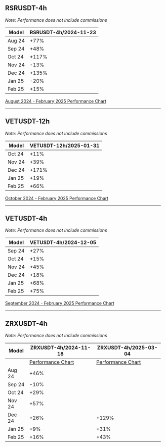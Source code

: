 ## RSRUSDT-4h

_Note: Performance does not include commissions_

| Model                       | RSRUSDT-4h/2024-11-23 |
|-----------------------------|-----------------------|
| Aug 24                      | +77%                  |
| Sep 24                      | +48%                  |
| Oct 24                      | +117%                 |
| Nov 24                      | -13%                  |
| Dec 24                      | +135%                 |
| Jan 25                      | -20%                  |
| Feb 25                      | +15%                  |

[August 2024 - February 2025 Performance Chart](/models/RSRUSDT-4h/2024-11-23/Aug24-Feb25_performance.png)

---

## VETUSDT-12h

_Note: Performance does not include commissions_

| Model                       | VETUSDT-12h/2025-01-31 |
|-----------------------------|------------------------|
| Oct 24                      | +11%                   |
| Nov 24                      | +39%                   |
| Dec 24                      | +171%                  |
| Jan 25                      | +19%                   |
| Feb 25                      | +66%                   |

[October 2024 - February 2025 Performance Chart](/models/VETUSDT-12h/2025-01-31/Oct24-Feb25_performance.png)

---

## VETUSDT-4h

_Note: Performance does not include commissions_

| Model                       | VETUSDT-4h/2024-12-05 |
|-----------------------------|-----------------------|
| Sep 24                      | +27%                  |
| Oct 24                      | +15%                  |
| Nov 24                      | +45%                  |
| Dec 24                      | +18%                  |
| Jan 25                      | +68%                  |
| Feb 25                      | +75%                  |

[September 2024 - February 2025 Performance Chart](/models/VETUSDT-4h/2024-12-05/Sep24-Feb25_performance.png)

---

## ZRXUSDT-4h

_Note: Performance does not include commissions_

| Model                       | ZRXUSDT-4h/2024-11-18 | ZRXUSDT-4h/2025-03-04 | 
|-----------------------------|-----------------------|-----------------------|
|                             | [Performance Chart](/models/ZRXUSDT-4h/2024-11-18/Aug24-Feb25_performance.png) | [Performance Chart](/models/ZRXUSDT-4h/2025-03-04/performance.png) |
| Aug 24                      | +46%                  |                       |
| Sep 24                      | -10%                  |                       |
| Oct 24                      | +29%                  |                       |
| Nov 24                      | +57%                  |                       |
| Dec 24                      | +26%                  | +129%                 |
| Jan 25                      | +9%                   | +31%                  |
| Feb 25                      | +16%                  | +43%                  |




